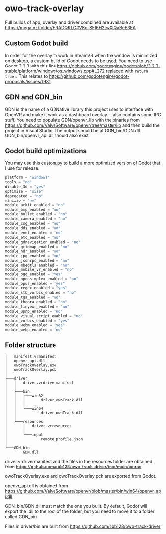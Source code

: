 # owo-track-overlay

Full builds of app, overlay and driver combined are available at https://mega.nz/folder/HRADQKLC#VKc-SFI6H2twCIQaBeE3EA

## Custom Godot build

In order for the overlay to work in SteamVR when the window is minimized on desktop, a custom build of Godot needs to be used. You need to use Godot 3.2.3 with this line https://github.com/godotengine/godot/blob/3.2.3-stable/platform/windows/os_windows.cpp#L272 replaced with `return true;`. This relates to https://github.com/godotengine/godot-proposals/issues/1931


## GDN and GDN_bin

GDN is the name of a GDNative library this project uses to interface with OpenVR and make it work as a dashboard overlay. It also contains some IPC stuff. You need to populate GDN/openvr_lib with the binaries from https://github.com/ValveSoftware/openvr/tree/master/lib and then build the project in Visual Studio. The output should be at GDN_bin/GDN.dll. GDN_bin/openvr_api.dll should also exist



## Godot build optimizations

You may use this custom.py to build a more optimized version of Godot that I use for release.
```py
platform = "windows"
tools = "no"
disable_3d = "yes"
optimize = "size"
deprecated = "no"
minizip = "no"
module_arkit_enabled = "no"
module_bmp_enabled = "no"
module_bullet_enabled = "no"
module_camera_enabled = "no"
module_csg_enabled = "no"
module_dds_enabled = "no"
module_enet_enabled = "no"
module_etc_enabled = "no"
module_gdnavigation_enabled = "no"
module_gridmap_enabled = "no"
module_hdr_enabled = "no"
module_jpg_enabled = "no"
module_jsonrpc_enabled = "no"
module_mbedtls_enabled = "no"
module_mobile_vr_enabled = "no"
module_ogg_enabled = "yes"
module_opensimplex_enabled = "no"
module_opus_enabled = "yes"
module_regex_enabled = "yes"
module_stb_vorbis_enabled = "no"
module_tga_enabled = "no"
module_theora_enabled = "no"
module_tinyexr_enabled = "no"
module_upnp_enabled = "no"
module_visual_script_enabled = "no"
module_vorbis_enabled = "yes"
module_webm_enabled = "yes"
module_webp_enabled = "no"
```



## Folder structure


```
│   manifest.vrmanifest
│   openvr_api.dll
│   owoTrackOverlay.exe
│   owoTrackOverlay.pck
│
├───driver
│   │   driver.vrdrivermanifest
│   │
│   ├───bin
│   │   ├───win32
│   │   │       driver_owoTrack.dll
│   │   │
│   │   └───win64
│   │           driver_owoTrack.dll
│   │
│   └───resources
│       │   driver.vrresources
│       │
│       └───input
│               remote_profile.json
│
└───GDN_bin
        GDN.dll
```

driver.vrdrivermanifest and the files in the resources folder are obtained from https://github.com/abb128/owo-track-driver/tree/main/extras

owoTrackOverlay.exe and owoTrackOverlay.pck are exported from Godot.

openvr_api.dll is obtained from https://github.com/ValveSoftware/openvr/blob/master/bin/win64/openvr_api.dll

GDN_bin/GDN.dll must match the one you built. By default, Godot will export the .dll to the root of the folder, but you need to move it to a folder called GDN_bin

Files in driver/bin are built from https://github.com/abb128/owo-track-driver

